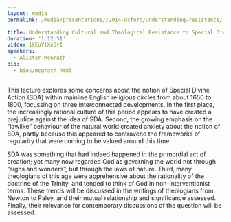```yaml
---
layout: media
permalink: /media/presentations//2014-Oxford/understanding-resistance/

title: Understanding Cultural and Theological Resistance to Special Divine Action
duration: '1:12:31'
video: 1XEuYlXe9rI
speakers:
  - Alister McGrath
bio:
  - bios/mcgrath.html
---
```

This lecture explores some concerns about the notion of Special Divine Action (SDA) within mainline English religious circles from about 1650 to 1800, focussing on three interconnected developments. In the first place, the increasingly rational culture of this period appears to have created a prejudice against the idea of SDA. Second, the growing emphasis on the “lawlike” behaviour of the natural world created anxiety about the notion of SDA, partly because this appeared to contravene the frameworks of regularity that were coming to be valued around this time.

SDA was something that had indeed happened in the primordial act of creation; yet many now regarded God as governing the world not through “signs and wonders”, but through the laws of nature. Third, many theologians of this age were apprehensive about the rationality of the doctrine of the Trinity, and tended to think of God in non-interventionist terms. These trends will be discussed in the writings of theologians from Newton to Paley, and their mutual relationship and significance assessed. Finally, their relevance for contemporary discussions of the question will be assessed.
